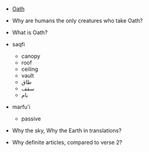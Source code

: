 - [Oath](https://en.wikipedia.org/wiki/Oath)
- Why are humans the only creatures who take Oath?
- What is Oath?

- saqfi
    - canopy
    - roof
    - ceiling
    - vault
    - طاق
    - سقف
    - بام

- marfu'i
    - passive

- Why the sky, Why the Earth in translations?
- Why definite articles, compared to verse 2?